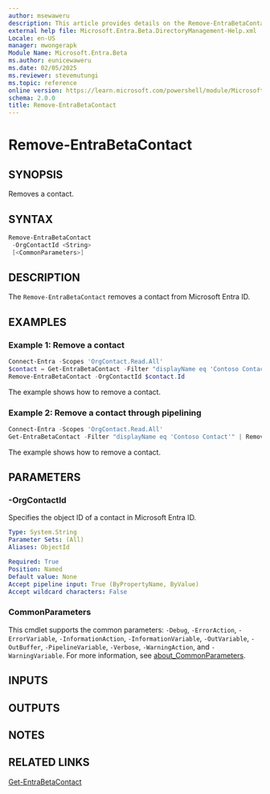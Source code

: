 ```yaml
---
author: msewaweru
description: This article provides details on the Remove-EntraBetaContact command.
external help file: Microsoft.Entra.Beta.DirectoryManagement-Help.xml
Locale: en-US
manager: mwongerapk
Module Name: Microsoft.Entra.Beta
ms.author: eunicewaweru
ms.date: 02/05/2025
ms.reviewer: stevemutungi
ms.topic: reference
online version: https://learn.microsoft.com/powershell/module/Microsoft.Entra.Beta/Remove-EntraBetaContact
schema: 2.0.0
title: Remove-EntraBetaContact
---
```


# Remove-EntraBetaContact

## SYNOPSIS

Removes a contact.

## SYNTAX

```powershell
Remove-EntraBetaContact
 -OrgContactId <String>
 [<CommonParameters>]
```

## DESCRIPTION

The `Remove-EntraBetaContact` removes a contact from Microsoft Entra ID.

## EXAMPLES

### Example 1: Remove a contact

```powershell
Connect-Entra -Scopes 'OrgContact.Read.All'
$contact = Get-EntraBetaContact -Filter "displayName eq 'Contoso Contact'"
Remove-EntraBetaContact -OrgContactId $contact.Id
```

The example shows how to remove a contact.

### Example 2: Remove a contact through pipelining

```powershell
Connect-Entra -Scopes 'OrgContact.Read.All'
Get-EntraBetaContact -Filter "displayName eq 'Contoso Contact'" | Remove-EntraBetaContact
```

The example shows how to remove a contact.

## PARAMETERS

### -OrgContactId

Specifies the object ID of a contact in Microsoft Entra ID.

```yaml
Type: System.String
Parameter Sets: (All)
Aliases: ObjectId

Required: True
Position: Named
Default value: None
Accept pipeline input: True (ByPropertyName, ByValue)
Accept wildcard characters: False
```

### CommonParameters

This cmdlet supports the common parameters: `-Debug`, `-ErrorAction`, `-ErrorVariable`, `-InformationAction`, `-InformationVariable`, `-OutVariable`, `-OutBuffer`, `-PipelineVariable`, `-Verbose`, `-WarningAction`, and `-WarningVariable`. For more information, see [about_CommonParameters](https://go.microsoft.com/fwlink/?LinkID=113216).

## INPUTS

## OUTPUTS

## NOTES

## RELATED LINKS

[Get-EntraBetaContact](Get-EntraBetaContact.md)
